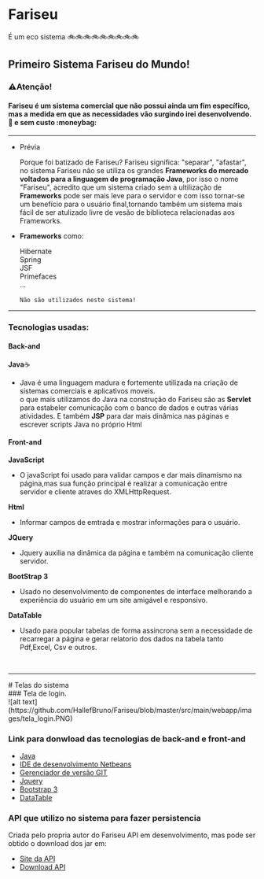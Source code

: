 # Fariseu 
É um eco sistema 🚲🚲🚲🚲🚲🚲🚲🚲🚲
<h2>Primeiro Sistema Fariseu do Mundo!</h2>
<h3><strong>⚠️Atenção!</strong></h3>  <h4> Fariseu é um sistema comercial que não possui ainda um fim específico, mas a medida em que as necessidades vão surgindo irei desenvolvendo.🏁 e sem custo :moneybag:</h4>   

<hr> 
<ul>
  <li>Prévia</li>
    <p>Porque foi batizado de Fariseu? Fariseu significa: "separar", "afastar", no sistema Fariseu não se utiliza os grandes               <strong>Frameworks do mercado voltados para a linguagem de programação Java</strong>, por isso o nome "Fariseu", acredito que um       sistema criado sem a ultilização de <strong>Frameworks</strong> pode ser mais leve para o servidor e com isso tornar-se um benefício para o usuário final,tornando também um sistema mais fácil de ser atulizado livre de vesão de biblioteca relacionadas aos Frameworks.
    </p>
</ul>

<ul>
<li><strong>Frameworks</strong> como: </li>
  <p>Hibernate<br>
  Spring<br>
  JSF<br>
  Primefaces<br>
  ...</p>
  
  ```
  Não são utilizados neste sistema!
  ```
</ul>
<hr>

### Tecnologias usadas:
#### Back-and

<b>Java</b>:coffee:
<ul>
  <li>Java é uma linguagem madura e fortemente utilizada na criação de sistemas comerciais e aplicativos moveis.<br>
    o que mais utilizamos do Java na construção do Fariseu são as <b>Servlet</b> para estabeler comunicação com o banco de dados
    e outras várias atividades. E também <b>JSP</b> para dar mais dinâmica nas páginas e escrever scripts Java no próprio Html
  </li>
</ul>

#### Front-and
<b>JavaScript</b>
<ul>
   <li>
     O javaScript foi usado para validar campos e dar mais dinamismo na página,mas sua função principal é realizar a comunicação entre        servidor e cliente atraves do XMLHttpRequest.
   </li>
 </ul> 
 
<b>Html</b>
<ul>
  <li>
    Informar campos de emtrada e mostrar informações para o usuário.
  </li>
</ul>

<b>JQuery</b>
<ul>
  <li>
    Jquery auxilia na dinâmica da página e também na comunicação cliente servidor.
  </li>
</ul>

<b>BootStrap 3</b>
<ul>
  <li>
    Usado no desenvolvimento de componentes de interface melhorando a experiência do usuário em um site amigável e responsivo.
  </li>
</ul>

<b>DataTable</b>
<ul>
  <li>
    Usado para popular tabelas de forma assincrona sem a necessidade de recarregar a página e gerar relatorio dos dados na tabela tanto       Pdf,Excel, Csv e outros.
  </li>
</ul>

<br>
<hr>
# Telas do sistema
<br>
### Tela de login.
<br>
![alt text](https://github.com/HallefBruno/Fariseu/blob/master/src/main/webapp/images/tela_login.PNG)


### Link para donwload das tecnologias de back-and e front-and
* [Java](https://www.oracle.com/technetwork/java/javase/downloads/index.html)
* [IDE de desenvolvimento Netbeans](https://netbeans.org/downloads/)
* [Gerenciador de versão GIT](https://git-scm.com/downloads)
* [Jquery](https://jquery.com/download/)
* [Bootstrap 3](https://getbootstrap.com/docs/3.3/getting-started/#download)
* [DataTable](https://datatables.net/download/)

### API que utilizo no sistema para fazer persistencia
Criada pelo propria autor do Fariseu
API em desenvolvimento, mas pode ser obtido o download dos jar em:
* [Site da API](https://brunohallef.wixsite.com/apisudpersistence)
* [Download API](https://sourceforge.net/projects/apisudpersistence/)
